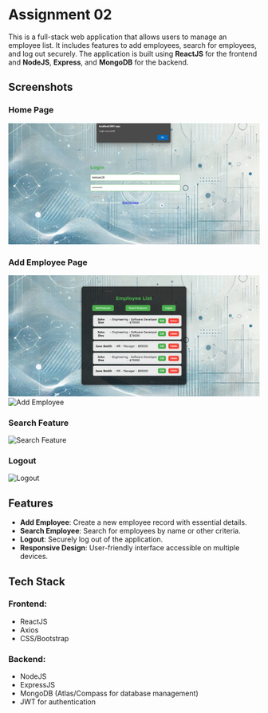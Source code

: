 # Assignment 02

This is a full-stack web application that allows users to manage an employee list. It includes features to add employees, search for employees, and log out securely. The application is built using **ReactJS** for the frontend and **NodeJS**, **Express**, and **MongoDB** for the backend.

## Screenshots

### Home Page
![Home Page](https://github.com/Krishthakar/101413517_COMP3123_Assignment02/blob/main/Screenshots/Reactjs%20app%20operation%20Screen/Screenshot%202024-12-01%20155353.png)

### Add Employee Page
![Add Employee](https://github.com/Krishthakar/101413517_COMP3123_Assignment02/blob/main/Screenshots/Reactjs%20app%20operation%20Screen/Screenshot%202024-12-01%20155410.png)
![Add Employee]()
### Search Feature
![Search Feature](screenshots/search_feature.png)

### Logout
![Logout](screenshots/logout.png)

## Features
- **Add Employee**: Create a new employee record with essential details.
- **Search Employee**: Search for employees by name or other criteria.
- **Logout**: Securely log out of the application.
- **Responsive Design**: User-friendly interface accessible on multiple devices.

## Tech Stack
### Frontend:
- ReactJS
- Axios
- CSS/Bootstrap

### Backend:
- NodeJS
- ExpressJS
- MongoDB (Atlas/Compass for database management)
- JWT for authentication


